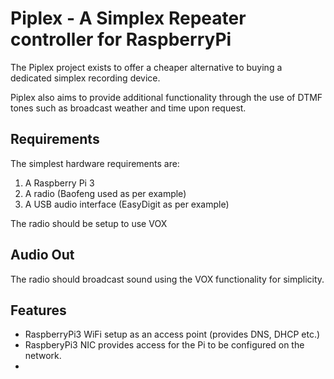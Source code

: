 # Piplex - A Simplex Repeater controller for RaspberryPi

The Piplex project exists to offer a cheaper alternative to buying a dedicated simplex recording device.

Piplex also aims to provide additional functionality through the use of DTMF tones such as broadcast weather and time upon request.

## Requirements

The simplest hardware requirements are:

1. A Raspberry Pi 3
2. A radio (Baofeng used as per example)
3. A USB audio interface (EasyDigit as per example)

The radio should be setup to use VOX

## Audio Out

The radio should broadcast sound using the VOX functionality for simplicity.


## Features

* RaspberryPi3 WiFi setup as an access point (provides DNS, DHCP etc.)
* RaspberyPi3 NIC provides access for the Pi to be configured on the network.
* 
